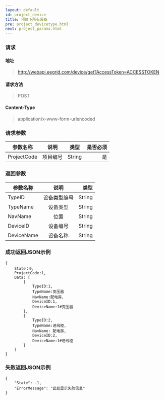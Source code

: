 ```yaml
---
layout: default
id: project_device
title: 项目下所有设备
pre: project_devicetype.html
next: project_params.html
---
```


### 请求
#### 地址
> http://webapi.eegrid.com/device/get?AccessToken=ACCESSTOKEN

#### 请求方法
> POST

#### Content-Type
> application/x-www-form-urlencoded

### 请求参数
| 参数名称        | 说明           | 类型  |   是否必须  |
| ------------- |:-------------:|:------:|-----:|
| ProjectCode      | 项目编号 | String |  是   |

### 返回参数
| 参数名称        | 说明           | 类型  |
| ------------- |:-------------:| -----:|
| TypeID      | 设备类型编号 | String |
| TypeName      | 设备类型      | String |
| NavName      | 位置      | String |
| DeviceID      | 设备编号      | String |
| DeviceName      | 设备名称      | String |


### 成功返回JSON示例
```
{
    State：0,
    ProjectCode:1,
    Data: [
        {
            TypeID:1,
            TypeName:变压器
            NavName:配电房,
            DeviceID:1,
            DeviceName:1#变压器
        },
        {
            TypeID:2,
            TypeName:进线柜, 
            NavName: 配电房,
            DeviceID:2,		
            DeviceName:1#进线柜
        }
    ]
}

```

### 失败返回JSON示例 
```
{
    "State": -1,
    "ErrorMessage": "此处显示失败信息"
}
```

